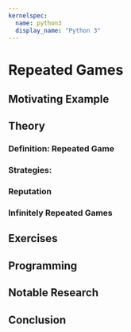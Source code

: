 ```yaml
---
kernelspec:
  name: python3
  display_name: "Python 3"
---
```


# Repeated Games

## Motivating Example

## Theory

### Definition: Repeated Game

### Strategies:

### Reputation

### Infinitely Repeated Games

## Exercises

## Programming

## Notable Research

## Conclusion
